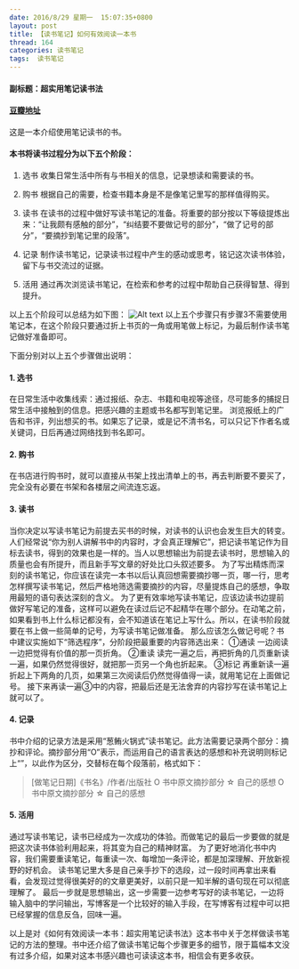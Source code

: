 ```yaml
---
date: 2016/8/29 星期一  15:07:35+0800
layout: post
title: 【读书笔记】如何有效阅读一本书
thread: 164
categories: 读书笔记
tags:  读书笔记
---
```


#### 副标题：超实用笔记读书法

#### [豆瓣地址](https://book.douban.com/subject/26789567/)

这是一本介绍使用笔记读书的书。

#### 本书将读书过程分为以下五个阶段：
1. 选书
收集日常生活中所有与书相关的信息，记录想读和需要读的书。

2. 购书
根据自己的需要，检查书籍本身是不是像笔记里写的那样值得购买。

3. 读书
在读书的过程中做好写读书笔记的准备。将重要的部分按以下等级提炼出来：“让我颇有感触的部分”，“纠结要不要做记号的部分”，“做了记号的部分”，“要摘抄到笔记里的段落”。

4. 记录
制作读书笔记，记录读书过程中产生的感动或思考，铭记这次读书体验，留下与书交流过的证据。

5. 活用
通过再次浏览读书笔记，在检索和参考的过程中帮助自己获得智慧、得到提升。

以上五个阶段可以总结为如下图：
![Alt text](http://www.hkjdy.cn/img/howToReadABook/reading_steps.png)
以上五个步骤只有步骤3不需要使用笔记本，在这个阶段只要通过折上书页的一角或用笔做上标记，为最后制作读书笔记做好准备即可。

下面分别对以上五个步骤做出说明：

#### 1. 选书
在日常生活中收集线索：通过报纸、杂志、书籍和电视等途径，尽可能多的捕捉日常生活中接触到的信息。把感兴趣的主题或书名都写到笔记里。
浏览报纸上的广告和书评，列出想买的书。如果忘了记录，或是记不清书名，可以只记下作者名或关键词，日后再通过网络找到书名即可。

#### 2. 购书
在书店进行购书时，就可以直接从书架上找出清单上的书，再去判断要不要买了，完全没有必要在书架和各楼层之间流连忘返。

#### 3. 读书
当你决定以写读书笔记为前提去买书的时候，对读书的认识也会发生巨大的转变。
人们经常说“你为别人讲解书中的内容时，才会真正理解它”，把记读书笔记作为目标去读书，得到的效果也是一样的。当人以思想输出为前提去读书时，思想输入的质量也会有所提升，而且新手写文章的好处比口头叙述要多。
为了写出精炼而深刻的读书笔记，你应该在读完一本书以后认真回想需要摘抄哪一页，哪一行，思考怎样撰写读书笔记，然后严格地筛选需要摘抄的内容，尽量提炼自己的感想，争取用最短的语句表达深刻的含义。
为了更有效率地写读书笔记，应该边读书边提前做好写笔记的准备，这样可以避免在读过后记不起精华在哪个部分。在动笔之前，如果看到书上什么标记都没有，会不知道该在笔记上写什么。所以，在读书阶段就要在书上做一些简单的记号，为写读书笔记做准备。
那么应该怎么做记号呢？书中建议实施如下“筛选程序”，分阶段把最重要的内容筛选出来：
①通读
一边阅读一边把觉得有价值的那一页折角。
②重读
读完一遍之后，再把折角的几页重新读一遍，如果仍然觉得很好，就把那一页另一个角也折起来。
③标记
再重新读一遍折起上下两角的几页，如果第三次阅读后仍然觉得值得一读，就用笔记在上面做记号。
接下来再读一遍③中的内容，把最后还是无法舍弃的内容抄写在读书笔记上就可以了。

#### 4. 记录
书中介绍的记录方法是采用“葱鲔火锅式”读书笔记。此方法需要记录两个部分：摘抄和评论。摘抄部分用“O”表示，而运用自己的语言表达的感想和补充说明则标记上“”，以此作为区分，交替标在每个段落前，格式如下：
> [做笔记日期]《书名》/作者/出版社
O 书中原文摘抄部分
☆ 自己的感想
O 书中原文摘抄部分
☆ 自己的感想

#### 5. 活用
通过写读书笔记，读书已经成为一次成功的体验。而做笔记的最后一步要做的就是把这次读书体验利用起来，将其变为自己的精神财富。
为了更好地消化书中内容，我们需要重读笔记，每重读一次、每增加一条评论，都是加深理解、开放新视野的好机会。
读书笔记里大多是自己亲手抄下的选段，过一段时间再拿出来看看，会发现过觉得很美好的的文章更美好，以前只是一知半解的语句现在可以彻底理解了。
最后一步就是思想输出，这一步需要一边参考写好的读书笔记，一边将输入脑中的学问输出，写博客是一个比较好的输入手段，在写博客有过程中可以把已经掌握的信息反刍，回味一遍。

以上是对《如何有效阅读一本书：超实用笔记读书法》这本书中关于怎样做读书笔记的方法的整理。书中还介绍了做读书笔记每个步骤更多的细节，限于篇幅本文没有过多介绍，如果对这本书感兴趣也可读读这本书，相信会有更多收获。
